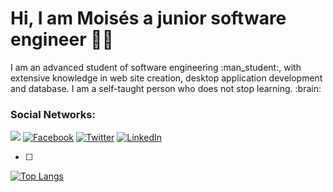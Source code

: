 # Hi, I am Moisés a junior software engineer :man_technologist:

<p>I am an advanced student of software engineering :man_student:, with extensive knowledge in web site creation, desktop application development and database. I am a self-taught person who does not stop learning. :brain: </p>

### Social Networks:
[![](https://i.imgur.com/bL5Sjy0.png)](https://www.instagram.com/_.moiss._/) 
[![Facebook](https://i.imgur.com/0FdXDPG.png)](https://www.facebook.com/moises.navarrocordero/) 
[![Twitter](https://i.imgur.com/PeR6qmL.png)](https://twitter.com/_moiss_) 
[![LinkedIn](https://i.imgur.com/mnAsGOC.png)](https://www.linkedin.com/in/moiss/)

- [ ]

[![Top Langs](https://github-readme-stats.vercel.app/api/top-langs/?username=ingmoiss&langs_count=8)](https://github.com/ingmoiss/github-readme-stats)






